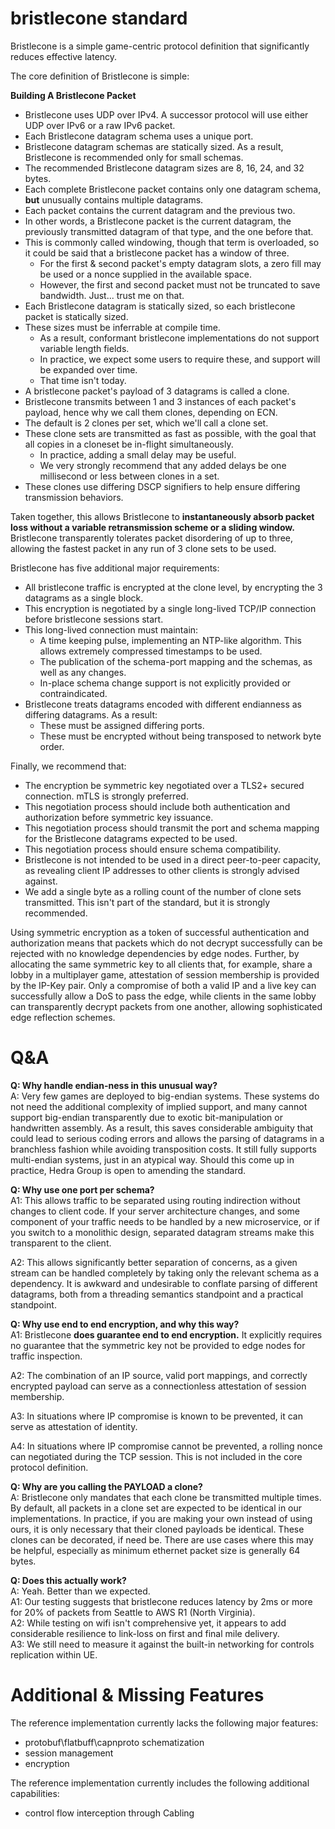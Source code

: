 # bristlecone standard

Bristlecone is a simple game-centric protocol definition that significantly reduces effective latency.

The core definition of Bristlecone is simple:

**Building A Bristlecone Packet**
* Bristlecone uses UDP over IPv4. A successor protocol will use either UDP over IPv6 or a raw IPv6 packet.
* Each Bristlecone datagram schema uses a unique port.
* Bristlecone datagram schemas are statically sized. As a result, Bristlecone is recommended only for small schemas.
* The recommended Bristlecone datagram sizes are 8, 16, 24, and 32 bytes.
* Each complete Bristlecone packet contains only one datagram schema, **but** unusually contains multiple datagrams.
* Each packet contains the current datagram and the previous two.
* In other words, a Bristlecone packet is the current datagram, the previously transmitted datagram of that type, and the one before that.
* This is commonly called windowing, though that term is overloaded, so it could be said that a bristlecone packet has a window of three.
  * For the first & second packet's empty datagram slots, a zero fill may be used or a nonce supplied in the available space.
  * However, the first and second packet must not be truncated to save bandwidth. Just... trust me on that. 
* Each Bristlecone datagram is statically sized, so each bristlecone packet is statically sized.
* These sizes must be inferrable at compile time.
  * As a result, conformant bristlecone implementations do not support variable length fields.
  * In practice, we expect some users to require these, and support will be expanded over time.
  * That time isn't today.
* A bristlecone packet's payload of 3 datagrams is called a clone.
* Bristlecone transmits between 1 and 3 instances of each packet's payload, hence why we call them clones, depending on ECN.
* The default is 2 clones per set, which we'll call a clone set.
* These clone sets are transmitted as fast as possible, with the goal that all copies in a cloneset be in-flight simultaneously.
  * In practice, adding a small delay may be useful.
  * We very strongly recommend that any added delays be one millisecond or less between clones in a set.
* These clones use differing DSCP signifiers to help ensure differing transmission behaviors.

Taken together, this allows Bristlecone to **instantaneously absorb packet loss without a variable retransmission scheme or a sliding window.** Bristlecone transparently tolerates packet disordering of up to three, allowing the fastest packet in any run of 3 clone sets to be used.

Bristlecone has five additional major requirements:

* All bristlecone traffic is encrypted at the clone level, by encrypting the 3 datagrams as a single block.
* This encryption is negotiated by a single long-lived TCP/IP connection before bristlecone sessions start.
* This long-lived connection must maintain:
  * A time keeping pulse, implementing an NTP-like algorithm. This allows extremely compressed timestamps to be used.
  * The publication of the schema-port mapping and the schemas, as well as any changes.
  * In-place schema change support is not explicitly provided or contraindicated.
* Bristlecone treats datagrams encoded with different endianness as differing datagrams. As a result:
  * These must be assigned differing ports.
  * These must be encrypted without being transposed to network byte order.

Finally, we recommend that:

* The encryption be symmetric key negotiated over a TLS2+ secured connection. mTLS is strongly preferred.
* This negotiation process should include both authentication and authorization before symmetric key issuance.
* This negotiation process should transmit the port and schema mapping for the Bristlecone datagrams expected to be used.
* This negotiation process should ensure schema compatibility.
* Bristlecone is not intended to be used in a direct peer-to-peer capacity, as revealing client IP addresses to other clients is strongly advised against.
* We add a single byte as a rolling count of the number of clone sets transmitted. This isn't part of the standard, but it is strongly recommended.

Using symmetric encryption as a token of successful authentication and authorization means that packets which do not decrypt successfully can be rejected with no knowledge dependencies by edge nodes. Further, by allocating the same symmetric key to all clients that, for example, share a lobby in a multiplayer game, attestation of session membership is provided by the IP-Key pair. Only a compromise of both a valid IP and a live key can successfully allow a DoS to pass the edge, while clients in the same lobby can transparently decrypt packets from one another, allowing sophisticated edge reflection schemes.
# Q&A

**Q: Why handle endian-ness in this unusual way?**  
A: Very few games are deployed to big-endian systems. These systems do not need the additional complexity of implied support, and many cannot support big-endian transparently due to exotic bit-manipulation or handwritten assembly. As a result, this saves considerable ambiguity that could lead to serious coding errors and allows the parsing of datagrams in a branchless fashion while avoiding transposition costs. It still fully supports multi-endian systems, just in an atypical way. Should this come up in practice, Hedra Group is open to amending the standard.

**Q: Why use one port per schema?**  
A1: This allows traffic to be separated using routing indirection without changes to client code. If your server architecture changes, and some component of your traffic needs to be handled by a new microservice, or if you switch to a monolithic design, separated datagram streams make this transparent to the client.

A2: This allows significantly better separation of concerns, as a given stream can be handled completely by taking only the relevant schema as a dependency. It is awkward and undesirable to conflate parsing of different datagrams, both from a threading semantics standpoint and a practical standpoint.

**Q: Why use end to end encryption, and why this way?**  
A1: Bristlecone **does guarantee end to end encryption.** It explicitly requires no guarantee that the symmetric key not be provided to edge nodes for traffic inspection.

A2: The combination of an IP source, valid port mappings, and correctly encrypted payload can serve as a connectionless attestation of session membership.

A3: In situations where IP compromise is known to be prevented, it can serve as attestation of identity.

A4: In situations where IP compromise cannot be prevented, a rolling nonce can negotiated during the TCP session. This is not included in the core protocol definition.  
  
**Q: Why are you calling the PAYLOAD a clone?**  
A: Bristlecone only mandates that each clone be transmitted multiple times. By default, all packets in a clone set are expected to be identical in our implementations. In practice, if you are making your own instead of using ours, it is only necessary that their cloned payloads be identical. These clones can be decorated, if need be. There are use cases where this may be helpful, especially as minimum ethernet packet size is generally 64 bytes.   

**Q: Does this actually work?**  
A: Yeah. Better than we expected.  
A1: Our testing suggests that bristlecone reduces latency by 2ms or more for 20% of packets  from Seattle to AWS R1 (North Virginia).  
A2: While testing on wifi isn't comprehensive yet, it appears to add considerable resilience to link-loss on first and final mile delivery.  
A3: We still need to measure it against the built-in networking for controls replication within UE.  

# Additional & Missing Features
The reference implementation currently lacks the following major features:
- protobuf\flatbuff\capnproto schematization
- session management
- encryption

The reference implementation currently includes the following additional capabilities:  
- control flow interception through Cabling 
